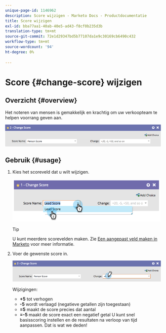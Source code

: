```yaml
---
unique-page-id: 1146962
description: Score wijzigen - Marketo Docs - Productdocumentatie
title: Score wijzigen
exl-id: bba77aa1-40ab-40e5-ad43-f8cf0b235d3b
translation-type: tm+mt
source-git-commit: 72e1d29347bd5b77107da1e9c30169cb6490c432
workflow-type: tm+mt
source-wordcount: '94'
ht-degree: 0%

---
```


# Score {#change-score} wijzigen

## Overzicht {#overview}

Het noteren van mensen is gemakkelijk en krachtig om uw verkoopteam te helpen voorrang geven aan.

![](assets/flowstep-changescore.png)

## Gebruik {#usage}

1. Kies het scoreveld dat u wilt wijzigen.

   ![](assets/image2014-9-22-11-3a7-3a31.png)

   >[!TIP]
   >
   >U kunt meerdere scorevelden maken. Zie [Een aangepast veld maken in Marketo](/help/marketo/product-docs/administration/field-management/create-a-custom-field-in-marketo.md) voor meer informatie.

1. Voer de gewenste score in.

   ![](assets/flowstep-changescoretype.png)

   Wijzigingen:

   * **+5** tot verhogen
   * **-5** wordt verlaagd (negatieve getallen zijn toegestaan)
   * **=5** maakt de score precies dat aantal
   * **=-5** maakt de score exact een negatief getal
   U kunt snel basisscoring instellen en de resultaten na verloop van tijd aanpassen. Dat is wat we deden!
